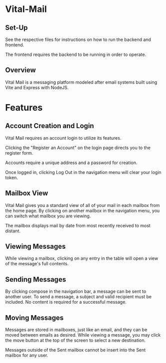 # Vital-Mail

## Set-Up

See the respective files for instructions on how to run the backend and frontend.

The frontend requires the backend to be running in order to operate.

## Overview

Vital Mail is a messaging platform modeled after email systems built using Vite and Express with NodeJS.

# Features

## Account Creation and Login

Vital Mail requires an account login to utilize its features.

Clicking the "Register an Account" on the login page directs you to the register form.

Accounts require a unique address and a password for creation.

Once logged in, clicking Log Out in the navigation menu will clear your login token.

## Mailbox View

Vital Mail gives you a standard view of all of your mail in each mailbox from the home page.  By 
clicking on another mailbox in the navigation menu, you can switch what mailbox you are viewing.

The mailbox displays mail by date from most recently received to most distant.

## Viewing Messages

While viewing a mailbox, clicking on any entry in the table will open a view of the message's full contents.

## Sending Messages

By clicking compose in the navigation bar, a message can be sent to another user. To send a message, a subject 
and valid recipient must be included.  No content is required for a successful message.

## Moving Messages

Messages are stored in mailboxes, just like an email, and they can be moved between emails as desired. While
viewing a message, you may click the move button at the top of the screen to select a new destination.

Messages outside of the Sent mailbox cannot be insert into the Sent mailbox for any user.
